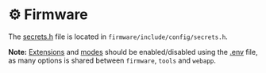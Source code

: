 # ⚙️ Firmware

The [secrets.h](https://github.com/VIPnytt/Frekvens/blob/main/firmware/include/config/secrets.h) file is located in `firmware/include/config/secrets.h`.

**Note:** [Extensions](https://github.com/VIPnytt/Frekvens/wiki/Extensions) and [modes](https://github.com/VIPnytt/Frekvens/wiki/Modes) should be enabled/disabled using the [.env](https://github.com/VIPnytt/Frekvens/blob/main/.env) file, as many options is shared between `firmware`, `tools` and `webapp`.
